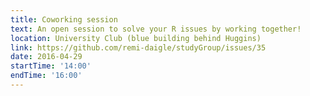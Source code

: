 ```yaml
---
title: Coworking session
text: An open session to solve your R issues by working together!
location: University Club (blue building behind Huggins)
link: https://github.com/remi-daigle/studyGroup/issues/35
date: 2016-04-29
startTime: '14:00'
endTime: '16:00'
---
```

